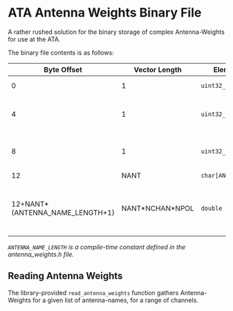# ATA Antenna Weights Binary File

A rather rushed solution for the binary storage of complex Antenna-Weights for use at the ATA.

The binary file contents is as follows:

Byte Offset | Vector Length | Element C Data Type	| Description
-|-|-|-
0		|	1 | `uint32_t`	| Number of antenna (NANT)
4		|	1 | `uint32_t`	| Number of antenna-channel (NCHAN)
8		|	1 | `uint32_t`	| Number of antenna-polarizations (NPOL)
12	|	NANT | `char[ANTENNA_NAME_LENGTH+1]`	| Antenna names
12+NANT*(ANTENNA_NAME_LENGTH+1) | NANT\*NCHAN\*NPOL | `double _Complex` | Complex Antenna-Weights [NANT=slowest, NCHAN, NPOL=fastest]

*`ANTENNA_NAME_LENGTH` is a compile-time constant defined in the antenna_weights.h file.*

## Reading Antenna Weights

The library-provided `read_antenna_weights` function gathers Antenna-Weights for a given list of antenna-names, for a range of channels.
